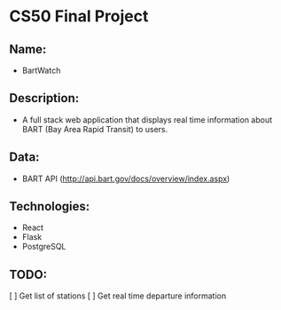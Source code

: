 # CS50 Final Project

## Name: 
- BartWatch 

## Description: 
- A full stack web application that displays real time information about BART (Bay Area Rapid Transit) to users.

## Data: 
- BART API (http://api.bart.gov/docs/overview/index.aspx)

## Technologies:
- React
- Flask
- PostgreSQL

## TODO:
[ ] Get list of stations
[ ] Get real time departure information 
